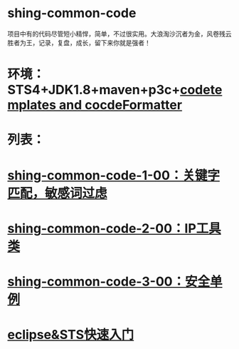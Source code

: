 # shing-common-code
项目中有的代码尽管短小精悍，简单，不过很实用。大浪淘沙沉者为金，风卷残云胜者为王，记录，复盘，成长，留下来你就是强者！
# 环境：STS4+JDK1.8+maven+p3c+[codetemplates and cocdeFormatter](https://github.com/Shing20/shing-common-pmp-tools/tree/master/2.codetemplates%26CodeFormatter)
# 列表：
# [shing-common-code-1-00：关键字匹配，敏感词过虑](https://github.com/Shing20/shing-common-code/tree/master/shing-common-code-1-00)
# [shing-common-code-2-00：IP工具类](https://github.com/Shing20/shing-common-code/tree/master/shing-common-code-2-00)
# [shing-common-code-3-00：安全单例](https://github.com/Shing20/shing-common-code/tree/master/shing-common-code-3-00)
# [eclipse&STS快速入门](https://mp.weixin.qq.com/s/FUcxzAtAPWjIPk9jYjx7sQ)

